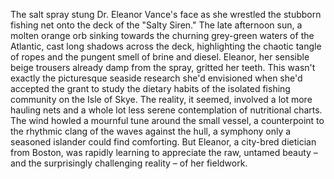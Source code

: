 The salt spray stung Dr. Eleanor Vance's face as she wrestled the stubborn fishing net onto the deck of the "Salty Siren."  The late afternoon sun, a molten orange orb sinking towards the churning grey-green waters of the Atlantic, cast long shadows across the deck, highlighting the chaotic tangle of ropes and the pungent smell of brine and diesel.  Eleanor, her sensible beige trousers already damp from the spray, gritted her teeth.  This wasn't exactly the picturesque seaside research she'd envisioned when she'd accepted the grant to study the dietary habits of the isolated fishing community on the Isle of Skye.  The reality, it seemed, involved a lot more hauling nets and a whole lot less serene contemplation of nutritional charts.  The wind howled a mournful tune around the small vessel, a counterpoint to the rhythmic clang of the waves against the hull, a symphony only a seasoned islander could find comforting.  But Eleanor, a city-bred dietician from Boston, was rapidly learning to appreciate the raw, untamed beauty – and the surprisingly challenging reality – of her fieldwork.
